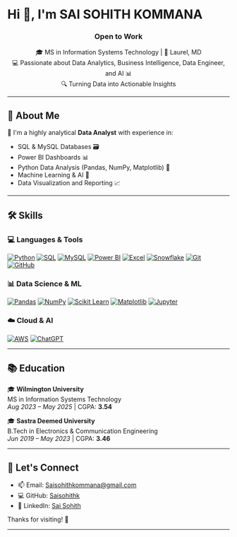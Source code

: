 # Hi 👋, I'm SAI SOHITH KOMMANA

<h3 align="center"> Open to Work</h3>
<p align="center">
  🎓 MS in Information Systems Technology | 📍 Laurel, MD <br>
  💻 Passionate about Data Analytics, Business Intelligence, Data Engineer, and AI 📊<br>
  🔍 Turning Data into Actionable Insights
</p>

---

## 🧭 About Me

🎯 I'm a highly analytical **Data Analyst** with experience in:

- SQL & MySQL Databases 🗃️  
- Power BI Dashboards 📊  
- Python Data Analysis (Pandas, NumPy, Matplotlib) 🐍  
- Machine Learning & AI 🤖  
- Data Visualization and Reporting 📈

---

## 🛠️ Skills

### 💻 Languages & Tools

[![Python](https://img.shields.io/badge/Python-3776AB?style=for-the-badge&logo=python&logoColor=white)](#)
[![SQL](https://img.shields.io/badge/SQL-4479A1?style=for-the-badge&logo=sqlite&logoColor=white)](#)
[![MySQL](https://img.shields.io/badge/MySQL-005C84?style=for-the-badge&logo=mysql&logoColor=white)](#)
[![Power BI](https://img.shields.io/badge/Power%20BI-F2C811?style=for-the-badge&logo=powerbi&logoColor=black)](#)
[![Excel](https://img.shields.io/badge/Microsoft%20Excel-217346?style=for-the-badge&logo=microsoft-excel&logoColor=white)](#)
[![Snowflake](https://img.shields.io/badge/Snowflake-56B9EB?style=for-the-badge&logo=snowflake&logoColor=white)](#)
[![Git](https://img.shields.io/badge/Git-F05032?style=for-the-badge&logo=git&logoColor=white)](#)
[![GitHub](https://img.shields.io/badge/GitHub-181717?style=for-the-badge&logo=github&logoColor=white)](#)

### 📊 Data Science & ML

[![Pandas](https://img.shields.io/badge/Pandas-150458?style=for-the-badge&logo=pandas&logoColor=white)](#)
[![NumPy](https://img.shields.io/badge/Numpy-013243?style=for-the-badge&logo=numpy&logoColor=white)](#)
[![Scikit Learn](https://img.shields.io/badge/Scikit--Learn-F7931E?style=for-the-badge&logo=scikit-learn&logoColor=white)](#)
[![Matplotlib](https://img.shields.io/badge/Matplotlib-20232A?style=for-the-badge&logo=matplotlib&logoColor=white)](#)
[![Jupyter](https://img.shields.io/badge/Jupyter-F37626?style=for-the-badge&logo=jupyter&logoColor=white)](#)

### ☁️ Cloud & AI

[![AWS](https://img.shields.io/badge/AWS-232F3E?style=for-the-badge&logo=amazon-aws&logoColor=white)](#)
[![ChatGPT](https://img.shields.io/badge/OpenAI-412991?style=for-the-badge&logo=openai&logoColor=white)](#)

---

## 📚 Education

🎓 **Wilmington University**  
MS in Information Systems Technology  
*Aug 2023 – May 2025* | CGPA: **3.54**

🎓 **Sastra Deemed University**  
B.Tech in Electronics & Communication Engineering  
*Jun 2019 – May 2023* | CGPA: **3.46**  

---


## 🤝 Let's Connect
- 📫 Email: Saisohithkommana@gmail.com
- 💻 GitHub: [Saisohithk](https://github.com/Saisohithk)
- 🔗 LinkedIn: [Sai Sohith](www.linkedin.com/in/sai-sohith-410s62s11)

Thanks for visiting! 🌱

---
